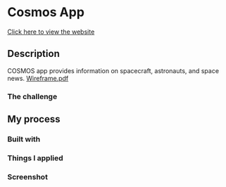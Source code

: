# Cosmos App 
[Click here to view the website](https://jwd-activity.github.io/cosmos/)

## Description
COSMOS app provides information on spacecraft, astronauts, and space news.
[Wireframe.pdf](https://github.com/JWD-activity/cosmos/files/7758927/Wireframe.pdf)

### The challenge


## My process
### Built with


### Things I applied
### Screenshot

